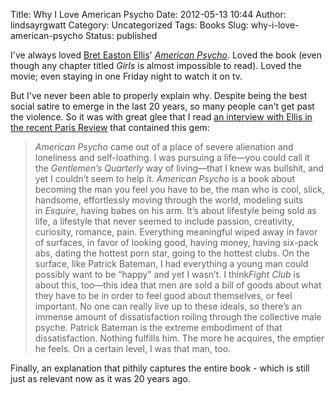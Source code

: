 Title: Why I Love American Psycho
Date: 2012-05-13 10:44
Author: lindsayrgwatt
Category: Uncategorized
Tags: Books
Slug: why-i-love-american-psycho
Status: published

I've always loved [Bret Easton Ellis](http://en.wikipedia.org/wiki/Bret_Easton_Ellis)' *[American Psycho](http://en.wikipedia.org/wiki/American_Psycho)*. Loved the book (even though any chapter titled *Girls* is almost impossible to read). Loved the movie; even staying in one Friday night to watch it on tv.

But I've never been able to properly explain why. Despite being the best social satire to emerge in the last 20 years, so many people can't get past the violence. So it was with great glee that I read [an interview with Ellis in the recent Paris Review](http://www.theparisreview.org/interviews/6127/the-art-of-fiction-no-216-bret-easton-ellis) that contained this gem:

> *American Psycho* came out of a place of severe alienation and loneliness and self-loathing. I was pursuing a life—you could call it the *Gentlemen’s Quarterly* way of living—that I knew was bullshit, and yet I couldn’t seem to help it. *American Psycho* is a book about becoming the man you feel you have to be, the man who is cool, slick, handsome, effortlessly moving through the world, modeling suits in *Esquire*, having babes on his arm. It’s about lifestyle being sold as life, a lifestyle that never seemed to include passion, creativity, curiosity, romance, pain. Everything meaningful wiped away in favor of surfaces, in favor of looking good, having money, having six-pack abs, dating the hottest porn star, going to the hottest clubs. On the surface, like Patrick Bateman, I had everything a young man could possibly want to be “happy” and yet I wasn’t. I think*Fight Club* is about this, too—this idea that men are sold a bill of goods about what they have to be in order to feel good about themselves, or feel important. No one can really live up to these ideals, so there’s an immense amount of dissatisfaction roiling through the collective male psyche. Patrick Bateman is the extreme embodiment of that dissatisfaction. Nothing fulfills him. The more he acquires, the emptier he feels. On a certain level, I was that man, too.

Finally, an explanation that pithily captures the entire book - which is still just as relevant now as it was 20 years ago.
